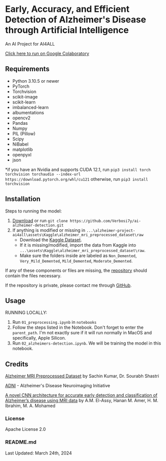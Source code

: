 # Early, Accuracy, and Efficient Detection of Alzheimer's Disease through Artificial Intelligence
An AI Project for AI4ALL

[Click here to run on Google Colaboratory](https://colab.research.google.com/github/Verbosi7y/ai-alzheimer-detection/blob/main/notebooks/Alzheimer%20Detection%20Collab.ipynb)

## Requirements
- Python 3.10.5 or newer
- PyTorch
- Torchvision
- scikit-image
- scikit-learn
- imbalanced-learn
- albumentations
- opencv2
- Pandas
- Numpy
- PIL (Pillow)
- Scipy
- NiBabel
- matplotlib
- openpyxl
- json

*if you have an Nvidia and supports CUDA 12.1, run `pip3 install torch torchvision torchaudio --index-url https://download.pytorch.org/whl/cu121` otherwise, run `pip3 install torchvision`


## Installation
Steps to running the model:

1. [Download](https://github.com/Verbosi7y/ai-alzheimer-detection/archive/refs/heads/main.zip) or run `git clone https://github.com/Verbosi7y/ai-alzheimer-detection.git`
2. If anything is modified or missing in `...\alzheimer-project-ai4all\assets\Kaggle\alzheimer_mri_preprocessed_dataset\raw`
   - Download the [Kaggle Dataset](https://www.kaggle.com/datasets/sachinkumar413/alzheimer-mri-dataset).
   - If it is missing/modified, import the data from Kaggle into `...\assets\Kaggle\alzheimer_mri_preprocessed_dataset\raw`.
   - Make sure the folders inside are labeled as `Non_Demented`, `Very_Mild_Demented`, `Mild_Demented`, `Moderate_Demented`.

If any of these components or files are missing, the [repository](https://github.com/Verbosi7y/ai-alzheimer-detection) should contain the files necessary.

If the repository is private, please contact me through [GitHub](https://github.com/Verbosi7y).


## Usage
RUNNING LOCALLY:
1. Run `01_preprocessing.ipynb` in `notebooks`
2. Follow the steps listed in the Notebook. Don't forget to enter the `parent_path`. I'm not exactly sure if it will run normally in MacOS and specifically, Apple Silicon.
3. Run `02_alzheimers-detection.ipynb`. We will be training the model in this notebook.


## Credits
[Alzheimer MRI Preprocessed Dataset](https://www.kaggle.com/datasets/sachinkumar413/alzheimer-mri-dataset) by Sachin Kumar, Dr. Sourabh Shastri

[ADNI](https://adni.loni.usc.edu/) - Alzheimer's Disease Neuroimaging Initiative

[A novel CNN architecture for accurate early detection and classification of Alzheimer’s disease using MRI data](https://www.nature.com/articles/s41598-024-53733-6) by A.M. El-Assy, Hanan M. Amer, H. M. Ibrahim, M. A. Mohamed


### License
Apache License 2.0

### README.md
Last Updated: March 24th, 2024
